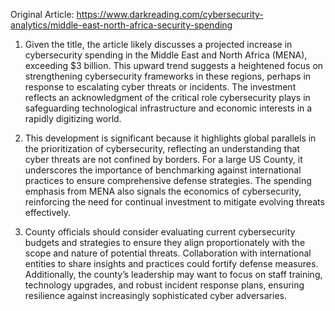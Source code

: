 Original Article: https://www.darkreading.com/cybersecurity-analytics/middle-east-north-africa-security-spending

1) Given the title, the article likely discusses a projected increase in cybersecurity spending in the Middle East and North Africa (MENA), exceeding $3 billion. This upward trend suggests a heightened focus on strengthening cybersecurity frameworks in these regions, perhaps in response to escalating cyber threats or incidents. The investment reflects an acknowledgment of the critical role cybersecurity plays in safeguarding technological infrastructure and economic interests in a rapidly digitizing world.

2) This development is significant because it highlights global parallels in the prioritization of cybersecurity, reflecting an understanding that cyber threats are not confined by borders. For a large US County, it underscores the importance of benchmarking against international practices to ensure comprehensive defense strategies. The spending emphasis from MENA also signals the economics of cybersecurity, reinforcing the need for continual investment to mitigate evolving threats effectively.

3) County officials should consider evaluating current cybersecurity budgets and strategies to ensure they align proportionately with the scope and nature of potential threats. Collaboration with international entities to share insights and practices could fortify defense measures. Additionally, the county’s leadership may want to focus on staff training, technology upgrades, and robust incident response plans, ensuring resilience against increasingly sophisticated cyber adversaries.